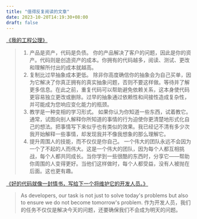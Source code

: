 ```yaml
---
title: "值得反复阅读的文章"
date: 2023-10-20T14:19:30+08:00
draft: false
---
```



[《我的工程公理》](https://martinrue.com/my-engineering-axioms/)

> 1. 产品是资产，代码是负债。
你的产品解决了客户的问题，因此是你的资产。代码则是创造资产的成本。你拥有的代码越多，阅读、测试、更改和理解所付出的成本就越高。
>2. 复制比过早抽象成本更低。
除非你高度确信你的抽象会为自己买单，因为它解决了你真正拥有的真实抽象问题，否则不要这样做。等待并了解更多信息。在此之前，重复代码可以帮助避免依赖关系，这本身使代码更容易独立更改或删除。过早的抽象通过依赖性和间接性造成复杂性，并可能成为您响应变化能力的瓶颈。  
> 3.  教学是一种变相的学习形式。
如果你认为你知道一些东西，试着教它。通常，试图向别人解释你所知道的事情的行为迫使你更清楚地形式化自己的想法。把事情写下来似乎也有类似的效果。我已经记不清有多少次我开始解释一些事情，却发现我并不像我想象的那么理解它。
> 4. 提升周围人的技能，而不仅仅是你自己。
一个伟大的团队永远不会因为一个了不起的人而伟大。这是一个伟大的团队，因为每个人都互相挑战，每个人都共同成长。当你学到一些很酷的东西时，分享它——帮助你周围的人变得更好。当他们这样做时，每个人都受益，没有人被抛在后面。这也更有趣。

[《好的代码就像一封情书，写给下一个将维护它的开发人员。》](https://addyosmani.com/blog/good-code/)

> As developers, our task is not just to solve today's problems but also to ensure we do not become tomorrow's problem.
> 作为开发人员，我们的任务不仅仅是解决今天的问题，还要确保我们不会成为明天的问题。